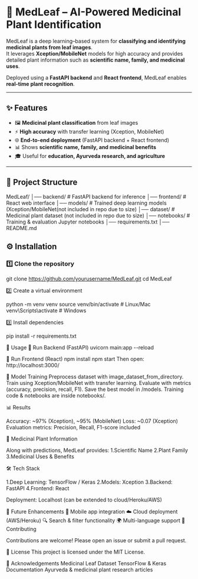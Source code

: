 # 🌿 MedLeaf – AI-Powered Medicinal Plant Identification  

MedLeaf is a deep learning–based system for **classifying and identifying medicinal plants from leaf images**.  
It leverages **Xception/MobileNet** models for high accuracy and provides detailed plant information such as **scientific name, family, and medicinal uses**.  

Deployed using a **FastAPI backend** and **React frontend**, MedLeaf enables **real-time plant recognition**.  

---

## ✨ Features  
- 🖼️ **Medicinal plant classification** from leaf images  
- ⚡ **High accuracy** with transfer learning (Xception, MobileNet)  
- 🌐 **End-to-end deployment** (FastAPI backend + React frontend)  
- 📊 Shows **scientific name, family, and medicinal benefits**  
- 🎓 Useful for **education, Ayurveda research, and agriculture**  

---

## 📂 Project Structure  
MedLeaf/
│── backend/ # FastAPI backend for inference
│── frontend/ # React web interface
│── models/ # Trained deep learning models (Xception/MobileNet(not included in repo due to size)
│── dataset/ # Medicinal plant dataset (not included in repo due to size)
│── notebooks/ # Training & evaluation Jupyter notebooks
│── requirements.txt
│── README.md

## ⚙️ Installation  

### 1️⃣ Clone the repository  

git clone https://github.com/yourusername/MedLeaf.git
cd MedLeaf

2️⃣ Create a virtual environment

python -m venv venv
source venv/bin/activate   # Linux/Mac
venv\Scripts\activate      # Windows

3️⃣ Install dependencies

pip install -r requirements.txt

🚀 Usage
🔹 Run Backend (FastAPI)
uvicorn main:app --reload

🔹 Run Frontend (React)
npm install
npm start
Then open: http://localhost:3000/

🧠 Model Training
Preprocess dataset with image_dataset_from_directory.
Train using Xception/MobileNet with transfer learning.
Evaluate with metrics (accuracy, precision, recall, F1).
Save the best model in /models.
Training code & notebooks are inside notebooks/.

📊 Results

Accuracy: ~97% (Xception), ~95% (MobileNet)
Loss: ~0.07 (Xception)
Evaluation metrics: Precision, Recall, F1-score included

🌿 Medicinal Plant Information

Along with predictions, MedLeaf provides:
1.Scientific Name
2.Plant Family
3.Medicinal Uses & Benefits

🛠️ Tech Stack

1.Deep Learning: TensorFlow / Keras
2.Models: Xception
3.Backend: FastAPI
4.Frontend: React

Deployment: Localhost (can be extended to cloud/Heroku/AWS)

📌 Future Enhancements
📱 Mobile app integration
☁️ Cloud deployment (AWS/Heroku)
🔍 Search & filter functionality
🌍 Multi-language support
🤝 Contributing

Contributions are welcome! Please open an issue or submit a pull request.

📜 License
This project is licensed under the MIT License.

🙌 Acknowledgements
Medicinal Leaf Dataset
TensorFlow & Keras Documentation
Ayurveda & medicinal plant research articles

